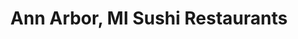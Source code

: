 ---
layout: city
title: Ann Arbor, MI Sushi Restaurants
permalink: /michigan/ann-arbor/
stateAbbr: MI
stateName: Michigan
cityName: Ann Arbor
---
